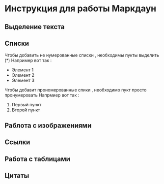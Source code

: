 # Инструкция для работы Маркдаун

## Выделение текста 

## Списки 

Чтобы добавить не нумерованные списки , необходимы пукты выделить (*) Например вот так :
* Элемент 1 
* Элемент 2
* Элемент 3

Чтобы добавит прономерованные спики , необходимо пукт просто пронумеровать 
Напрмиер вот так :
1. Первый пункт 
2. Второй пункт

## Раблота с изображениями

## Ссылки

## Работа с таблицами 

## Цитаты